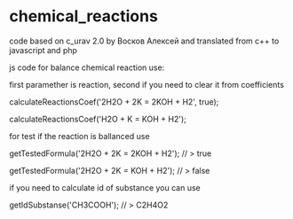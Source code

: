 # chemical_reactions

code based on c_urav 2.0 by Восков Алексей and translated from c++ to javascript and php

js code for balance chemical reaction use:

first paramether is reaction, second if you need to clear it from coefficients

calculateReactionsCoef('2H2O + 2K = 2KOH + H2', true);

calculateReactionsCoef('H2O + K = KOH + H2');


for test if the reaction is ballanced use

getTestedFormula('2H2O + 2K = 2KOH + H2'); // > true

getTestedFormula('2H2O + 2K = KOH + H2'); // > false


if you need to calculate id of substance you can use

getIdSubstanse('CH3COOH'); // > C2H4O2
